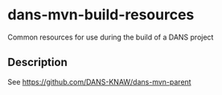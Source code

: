 dans-mvn-build-resources
========================

Common resources for use during the build of a DANS project


Description
-----------
See https://github.com/DANS-KNAW/dans-mvn-parent
